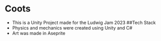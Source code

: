 # Coots
- This is a Unity Project made for the Ludwig Jam 2023
##Tech Stack
- Physics and mechanics were created using Unity and C#
- Art was made in Aseprite
